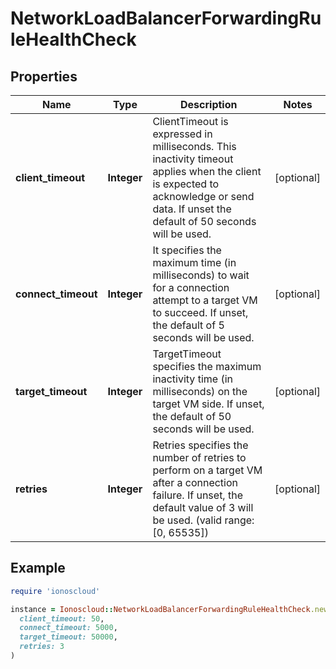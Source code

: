# NetworkLoadBalancerForwardingRuleHealthCheck

## Properties

| Name | Type | Description | Notes |
| ---- | ---- | ----------- | ----- |
| **client_timeout** | **Integer** | ClientTimeout is expressed in milliseconds. This inactivity timeout applies when the client is expected to acknowledge or send data. If unset the default of 50 seconds will be used. | [optional] |
| **connect_timeout** | **Integer** | It specifies the maximum time (in milliseconds) to wait for a connection attempt to a target VM to succeed. If unset, the default of 5 seconds will be used. | [optional] |
| **target_timeout** | **Integer** | TargetTimeout specifies the maximum inactivity time (in milliseconds) on the target VM side. If unset, the default of 50 seconds will be used. | [optional] |
| **retries** | **Integer** | Retries specifies the number of retries to perform on a target VM after a connection failure. If unset, the default value of 3 will be used. (valid range: [0, 65535]) | [optional] |

## Example

```ruby
require 'ionoscloud'

instance = Ionoscloud::NetworkLoadBalancerForwardingRuleHealthCheck.new(
  client_timeout: 50,
  connect_timeout: 5000,
  target_timeout: 50000,
  retries: 3
)
```

